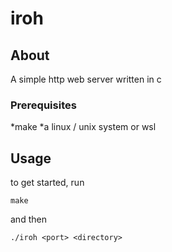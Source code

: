 # iroh

## About <a name = "about"></a>

A simple http web server written in c

### Prerequisites

*make
*a linux / unix system or wsl

## Usage <a name = "usage"></a>

to get started, run

```
make
```

and then

```
./iroh <port> <directory>
```

